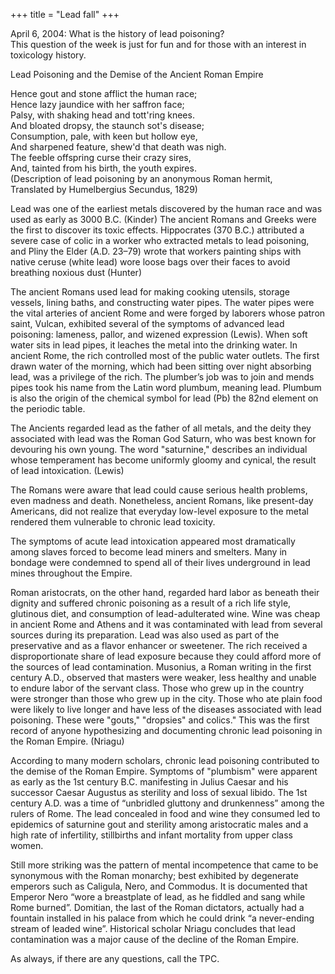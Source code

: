 +++
title = "Lead fall"
+++

April 6, 2004: What is the history of lead poisoning?  
This question of the week is just for fun and for those with an interest in toxicology history.

Lead Poisoning and the Demise of the Ancient Roman Empire

Hence gout and stone afflict the human race;  
Hence lazy jaundice with her saffron face;  
Palsy, with shaking head and tott'ring knees.  
And bloated dropsy, the staunch sot's disease;  
Consumption, pale, with keen but hollow eye,  
And sharpened feature, shew'd that death was nigh.  
The feeble offspring curse their crazy sires,  
And, tainted from his birth, the youth expires.  
(Description of lead poisoning by an anonymous Roman hermit,  
Translated by Humelbergius Secundus, 1829)

Lead was one of the earliest metals discovered by the human race and was used as early as 3000 B.C. (Kinder) The ancient Romans and Greeks were the first to discover its toxic effects. Hippocrates (370 B.C.) attributed a severe case of colic in a worker who extracted metals to lead poisoning, and Pliny the Elder (A.D. 23–79) wrote that workers painting ships with native ceruse (white lead) wore loose bags over their faces to avoid breathing noxious dust (Hunter)

The ancient Romans used lead for making cooking utensils, storage vessels, lining baths, and constructing water pipes. The water pipes were the vital arteries of ancient Rome and were forged by laborers whose patron saint, Vulcan, exhibited several of the symptoms of advanced lead poisoning: lameness, pallor, and wizened expression (Lewis). When soft water sits in lead pipes, it leaches the metal into the drinking water. In ancient Rome, the rich controlled most of the public water outlets. The first drawn water of the morning, which had been sitting over night absorbing lead, was a privilege of the rich. The plumber’s job was to join and mends pipes took his name from the Latin word plumbum, meaning lead. Plumbum is also the origin of the chemical symbol for lead (Pb) the 82nd element on the periodic table.


The Ancients regarded lead as the father of all metals, and the deity they associated with lead was the Roman God Saturn, who was best known for devouring his own young. The word "saturnine," describes an individual whose temperament has become uniformly gloomy and cynical, the result of lead intoxication. (Lewis)


The Romans were aware that lead could cause serious health problems, even madness and death. Nonetheless, ancient Romans, like present-day Americans, did not realize that everyday low-level exposure to the metal rendered them vulnerable to chronic lead toxicity.


The symptoms of acute lead intoxication appeared most dramatically among slaves forced to become lead miners and smelters. Many in bondage were condemned to spend all of their lives underground in lead mines throughout the Empire.


Roman aristocrats, on the other hand, regarded hard labor as beneath their dignity and suffered chronic poisoning as a result of a rich life style, glutinous diet, and consumption of lead-adulterated wine. Wine was cheap in ancient Rome and Athens and it was contaminated with lead from several sources during its preparation. Lead was also used as part of the preservative and as a flavor enhancer or sweetener.  The rich received a disproportionate share of lead exposure because they could afford more of the sources of lead contamination.  Musonius, a Roman writing in the first century A.D., observed that masters were weaker, less healthy and unable to endure labor of the servant class. Those who grew up in the country were stronger than those who grew up in the city. Those who ate plain food were likely to live longer and have less of the diseases associated with lead poisoning. These were "gouts," "dropsies" and colics." This was the first record of anyone hypothesizing and documenting chronic lead poisoning in the Roman Empire. (Nriagu)


According to many modern scholars, chronic lead poisoning contributed to the demise of the Roman Empire. Symptoms of "plumbism" were apparent as early as the 1st century B.C. manifesting in Julius Caesar and his successor Caesar Augustus as sterility and loss of sexual libido. The 1st century A.D. was a time of “unbridled gluttony and drunkenness” among the rulers of Rome. The lead concealed in food and wine they consumed led to epidemics of saturnine gout and sterility among aristocratic males and a high rate of infertility, stillbirths and infant mortality from upper class women.


Still more striking was the pattern of mental incompetence that came to be synonymous with the Roman monarchy; best exhibited by degenerate emperors such as Caligula, Nero, and Commodus.  It is documented that Emperor Nero “wore a breastplate of lead, as he fiddled and sang while Rome burned”. Domitian, the last of the Roman dictators, actually had a fountain installed in his palace from which he could drink “a never-ending stream of leaded wine”. Historical scholar Nriagu concludes that lead contamination was a major cause of the decline of the Roman Empire.


As always, if there are any questions, call the TPC.
